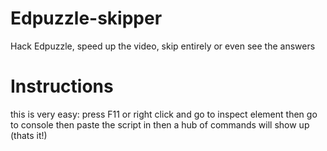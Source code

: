 # Edpuzzle-skipper
Hack Edpuzzle, speed up the video, skip entirely or even see the answers 
# Instructions
this is very easy:
press F11 or right click and go to inspect element
then go to console
then paste the script in
then a hub of commands will show up
(thats it!)
